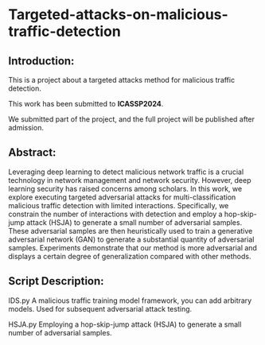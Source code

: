 # Targeted-attacks-on-malicious-traffic-detection
## Introduction:
This is a project about a targeted attacks method for malicious traffic detection.

This work has been submitted to **ICASSP2024**. 

We submitted part of the project, and the full project will be published after admission.

## Abstract:
Leveraging deep learning to detect malicious network traffic is a crucial technology in network management and network security. However, deep learning security has raised concerns among scholars.
In this work, we explore executing targeted adversarial attacks for multi-classification malicious traffic detection with limited interactions. 
Specifically, we constrain the number of interactions with detection and employ a hop-skip-jump attack (HSJA) to generate a small number of adversarial samples.
These adversarial samples are then heuristically used to train a generative adversarial network (GAN) to generate a substantial quantity of adversarial samples.
Experiments demonstrate that our method is more adversarial and displays a certain degree of generalization compared with other methods.

## Script Description:

  IDS.py
      A malicious traffic training model framework, you can add arbitrary models. Used for subsequent adversarial attack testing.
      
  HSJA.py
      Employing a hop-skip-jump attack (HSJA) to generate a small number of adversarial samples.
